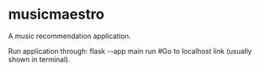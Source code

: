 # musicmaestro
A music recommendation application.

Run application through: flask --app main run
#Go to localhost link (usually shown in terminal).
